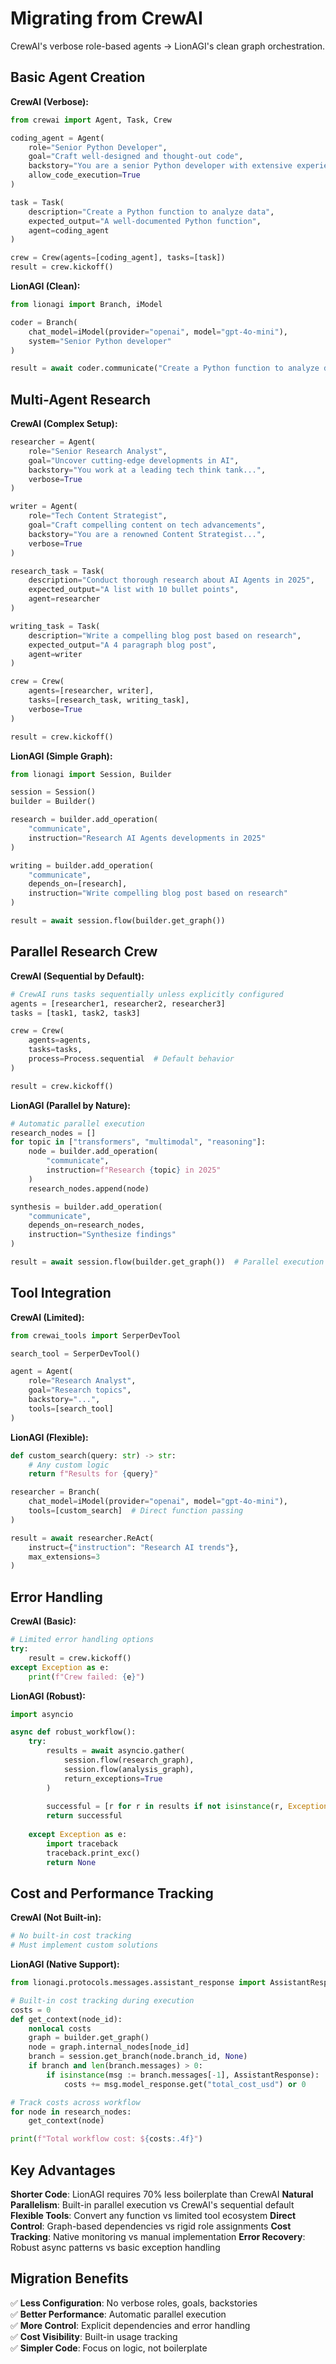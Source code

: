 # Migrating from CrewAI

CrewAI's verbose role-based agents → LionAGI's clean graph orchestration.

## Basic Agent Creation

**CrewAI (Verbose):**

```python
from crewai import Agent, Task, Crew

coding_agent = Agent(
    role="Senior Python Developer",
    goal="Craft well-designed and thought-out code", 
    backstory="You are a senior Python developer with extensive experience in software architecture and best practices.",
    allow_code_execution=True
)

task = Task(
    description="Create a Python function to analyze data",
    expected_output="A well-documented Python function",
    agent=coding_agent
)

crew = Crew(agents=[coding_agent], tasks=[task])
result = crew.kickoff()
```

**LionAGI (Clean):**

```python
from lionagi import Branch, iModel

coder = Branch(
    chat_model=iModel(provider="openai", model="gpt-4o-mini"),
    system="Senior Python developer"
)

result = await coder.communicate("Create a Python function to analyze data")
```

## Multi-Agent Research

**CrewAI (Complex Setup):**

```python
researcher = Agent(
    role="Senior Research Analyst",
    goal="Uncover cutting-edge developments in AI",
    backstory="You work at a leading tech think tank...",
    verbose=True
)

writer = Agent(
    role="Tech Content Strategist", 
    goal="Craft compelling content on tech advancements",
    backstory="You are a renowned Content Strategist...",
    verbose=True
)

research_task = Task(
    description="Conduct thorough research about AI Agents in 2025",
    expected_output="A list with 10 bullet points",
    agent=researcher
)

writing_task = Task(
    description="Write a compelling blog post based on research",
    expected_output="A 4 paragraph blog post",
    agent=writer
)

crew = Crew(
    agents=[researcher, writer],
    tasks=[research_task, writing_task],
    verbose=True
)

result = crew.kickoff()
```

**LionAGI (Simple Graph):**

```python
from lionagi import Session, Builder

session = Session()
builder = Builder()

research = builder.add_operation(
    "communicate",
    instruction="Research AI Agents developments in 2025"
)

writing = builder.add_operation(
    "communicate", 
    depends_on=[research],
    instruction="Write compelling blog post based on research"
)

result = await session.flow(builder.get_graph())
```

## Parallel Research Crew

**CrewAI (Sequential by Default):**

```python
# CrewAI runs tasks sequentially unless explicitly configured
agents = [researcher1, researcher2, researcher3]
tasks = [task1, task2, task3]

crew = Crew(
    agents=agents,
    tasks=tasks,
    process=Process.sequential  # Default behavior
)

result = crew.kickoff()
```

**LionAGI (Parallel by Nature):**

```python
# Automatic parallel execution
research_nodes = []
for topic in ["transformers", "multimodal", "reasoning"]:
    node = builder.add_operation(
        "communicate",
        instruction=f"Research {topic} in 2025"
    )
    research_nodes.append(node)

synthesis = builder.add_operation(
    "communicate",
    depends_on=research_nodes,
    instruction="Synthesize findings"
)

result = await session.flow(builder.get_graph())  # Parallel execution
```

## Tool Integration

**CrewAI (Limited):**

```python
from crewai_tools import SerperDevTool

search_tool = SerperDevTool()

agent = Agent(
    role="Research Analyst",
    goal="Research topics",
    backstory="...",
    tools=[search_tool]
)
```

**LionAGI (Flexible):**

```python
def custom_search(query: str) -> str:
    # Any custom logic
    return f"Results for {query}"

researcher = Branch(
    chat_model=iModel(provider="openai", model="gpt-4o-mini"),
    tools=[custom_search]  # Direct function passing
)

result = await researcher.ReAct(
    instruct={"instruction": "Research AI trends"},
    max_extensions=3
)
```

## Error Handling

**CrewAI (Basic):**

```python
# Limited error handling options
try:
    result = crew.kickoff()
except Exception as e:
    print(f"Crew failed: {e}")
```

**LionAGI (Robust):**

```python
import asyncio

async def robust_workflow():
    try:
        results = await asyncio.gather(
            session.flow(research_graph),
            session.flow(analysis_graph),
            return_exceptions=True
        )
        
        successful = [r for r in results if not isinstance(r, Exception)]
        return successful
        
    except Exception as e:
        import traceback
        traceback.print_exc()
        return None
```

## Cost and Performance Tracking

**CrewAI (Not Built-in):**

```python
# No built-in cost tracking
# Must implement custom solutions
```

**LionAGI (Native Support):**

```python
from lionagi.protocols.messages.assistant_response import AssistantResponse

# Built-in cost tracking during execution
costs = 0
def get_context(node_id):
    nonlocal costs
    graph = builder.get_graph()
    node = graph.internal_nodes[node_id]
    branch = session.get_branch(node.branch_id, None)
    if branch and len(branch.messages) > 0:
        if isinstance(msg := branch.messages[-1], AssistantResponse):
            costs += msg.model_response.get("total_cost_usd") or 0

# Track costs across workflow
for node in research_nodes:
    get_context(node)

print(f"Total workflow cost: ${costs:.4f}")
```

## Key Advantages

**Shorter Code**: LionAGI requires 70% less boilerplate than CrewAI **Natural
Parallelism**: Built-in parallel execution vs CrewAI's sequential default
**Flexible Tools**: Convert any function vs limited tool ecosystem **Direct
Control**: Graph-based dependencies vs rigid role assignments **Cost Tracking**:
Native monitoring vs manual implementation **Error Recovery**: Robust async
patterns vs basic exception handling

## Migration Benefits

✅ **Less Configuration**: No verbose roles, goals, backstories\
✅ **Better Performance**: Automatic parallel execution\
✅ **More Control**: Explicit dependencies and error handling\
✅ **Cost Visibility**: Built-in usage tracking\
✅ **Simpler Code**: Focus on logic, not boilerplate
